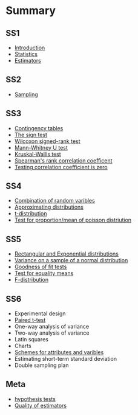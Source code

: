 # Summary

## SS1

* [Introduction](README.md)
* [Statistics](statistics.md)
* [Estimators](standard-error-of-the-mean.md)

## SS2

* [Sampling](ss2/sampling.md)

## SS3

* [Contingency tables](ss3/contingency-tables.md)
* [The sign test](ss3/the-sign-test.md)
* [Wilcoxon signed-rank test](/ss3/wilcoxon-signed-rank-test.md#wilcoxon-signed-rank-test)
* [Mann-Whitney U test](ss3/mann-whitney-u-test.md)
* [Kruskal-Wallis test ](ss3/kruskal-wallis-test.md)
* [Spearman's rank correlation coefficent](ss3/spearman's-rank-correlation-coefficent.md)
* [Testing correlation coefficient is zero](ss3/testing-correlation-coefficient-is-zero.md)

## SS4

* [Combination of random varibles](ss4/combination-of-random-varibles.md)
* [Approximating distributions](ss4/approximating-distributions.md)
* [t-distribution](ss4/t-distribution.md)
* [Test for proportion/mean of poisson distriution](ss4/test-for-proportionmean-of-poisson-distriution.md)

## SS5

* [Rectangular and Exponential distributions](ss5/rectangular-and-exponential-distributions.md)
* [Variance on a sample of a normal distribution](ss5/variance-on-a-sample-of-a-normal-distribution.md)
* [Goodness of fit tests](ss5/goodness-of-fit-tests.md)
* [Test for equality means](ss5/test-for-equality-of-varience-in-normal-distributions.md)
* [F-distribution](ss5/test-equal-variance-of-normal-distributions.md)

## SS6

* Experimental design
* [Paired t-test](ss6/paired-t-test.md)
* One-way analysis of variance
* Two-way analysis of variance
* Latin squares
* Charts
* [Schemes for attributes and varibles](schemes-for-attributes-and-varibles.md)
* Estimating short-term standard deviation
* Double sampling plan

## Meta

* [hypothesis tests](meta/hypothesis-tests.md)
* [Quality of estimators](meta/quality-of-estimators.md)

